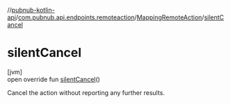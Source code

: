 //[pubnub-kotlin-api](../../../index.md)/[com.pubnub.api.endpoints.remoteaction](../index.md)/[MappingRemoteAction](index.md)/[silentCancel](silent-cancel.md)

# silentCancel

[jvm]\
open override fun [silentCancel](silent-cancel.md)()

Cancel the action without reporting any further results.
